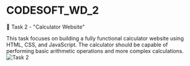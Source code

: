 # CODESOFT_WD_2
🧮 Task 2 - "Calculator Website"

This task focuses on building a fully functional calculator website using HTML, CSS, and JavaScript. The calculator should be capable of performing basic arithmetic operations and more complex calculations.![Task 2](https://github.com/user-attachments/assets/c65e2d84-5898-4606-ba5e-4fee6b7afc21)
